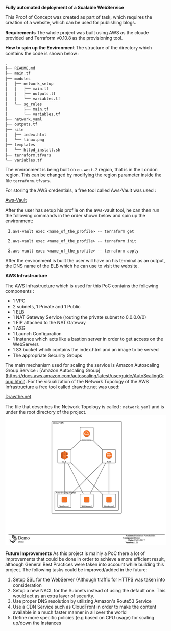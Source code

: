 **Fully automated deployment of a Scalable WebService**

This Proof of Concept was created as part of task, which requires the creation of a website, which can be used for publishing blogs.

**Requirements**
The whole project was built using AWS as the cloude provided and Terraform v0.10.8 as the provisioning tool.

**How to spin up the Environment**
The structure of the directory which contains the code is shown below :

```
.
├── README.md
├── main.tf
├── modules
│   ├── network_setup
│   │   ├── main.tf
│   │   ├── outputs.tf
│   │   └── variables.tf
│   └── sg_rules
│       ├── main.tf
│       └── variables.tf
├── network.yaml
├── outputs.tf
├── site
│   ├── index.html
│   └── linux.png
├── templates
│   └── httpd_install.sh
├── terraform.tfvars
└── variables.tf
```
The environment is being built on ``` eu-west-2 ``` region, that is in the London region. This can be changed by modifying the region parameter inside the file ``` terraform.tfvars ```.

For storing the AWS credentials, a free tool called Aws-Vault was used :

[Aws-Vault](https://github.com/99designs/aws-vault)

After the user has setup his profile on the aws-vault tool, he can then run the following commands in the order shown below and spin up the environment:

1. ``` aws-vault exec <name_of_the_profile> -- terraform get ```

2. ``` aws-vault exec <name_of_the_profile> -- terraform init ```

3. ``` aws-vault exec <name_of_the_profile> -- terraform apply ```

After the environment is built the user will have on his terminal as an output, the DNS name of the ELB which he can use to visit the website.

**AWS Infrastructure**

The AWS Infrastructure which is used for this PoC contains the following components :
* 1 VPC
* 2 subnets, 1 Private and 1 Public
* 1 ELB
* 1 NAT Gateway Service (routing the private subnet to 0.0.0.0/0)
* 1 EIP attached to the NAT Gateway
* 1 ASG
* 1 Launch Configuration
* 1 Instance which acts like a bastion server in order to get access on the WebServers
* 1 S3 bucket which contains the index.html and an image to be served
* The appropriate Security Groups

The main mechanism used for scaling the service is Amazon Autoscaling Group Service :
[Amazon Autoscaling Group] (https://docs.aws.amazon.com/autoscaling/latest/userguide/AutoScalingGroup.html).
For the visualization of the Network Topology of the AWS Infrastructure a free tool called drawthe.net was used:

[Drawthe.net](https://github.com/cidrblock/drawthe.net)

The file that describes the Network Topology is called : ```network.yaml``` and is under the root directory of the project.
![Alt text](./network.png?raw=true "AWS Infrastructure")

**Future Improvements**
As this project is mainly a PoC there a lot of improvements that could be done in order to achieve a more efficient result, although General Best Practices were taken into account while building this project. The following tasks could be improved/added in the future:

1. Setup SSL for the WebServer (Although traffic for HTTPS was taken into consideration
2. Setup a new NACL for the Subnets instead of using the default one. This would act as an extra layer of security.
3. Use proper DNS resolution by utilizing Amazon's Route53 Service
4. Use a CDN Service such as CloudFront in order to make the content available in a much faster manner in all over the world
5. Define more specific policies (e.g based on CPU usage) for scaling up/down the Instances
